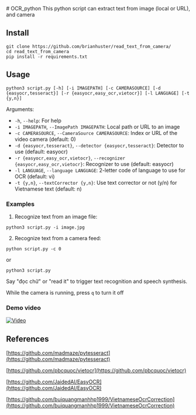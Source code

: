 ﻿﻿# OCR_python
This python script can extract text from image (local or URL), and camera
## Install
```shell
git clone https://github.com/brianhuster/read_text_from_camera/
cd read_text_from_camera
pip install -r requirements.txt
```

## Usage
```shell
python3 script.py [-h] [-i IMAGEPATH] [-c CAMERASOURCE] [-d {easyocr,tesseract}] [-r {easyocr,easy_ocr,vietocr}] [-l LANGUAGE] [-t {y,n}]
```

Arguments:
- `-h`, `--help`: For help
- `-i IMAGEPATH`, `--ImagePath IMAGEPATH`: Local path or URL to an image
- `-c CAMERASOURCE`, `--CameraSource CAMERASOURCE`: Index or URL of the video camera (default: 0)
- `-d {easyocr,tesseract}`, `--detector {easyocr,tesseract}`: Detector to use (default: easyocr)
- `-r {easyocr,easy_ocr,vietocr}`, `--recognizer {easyocr,easy_ocr,vietocr}`: Recognizer to use (default: easyocr)
- `-l LANGUAGE`, `--language LANGUAGE`: 2-letter code of language to use for OCR (default: vi)
- `-t {y,n}`, `--textCorrector {y,n}`: Use text corrector or not (y/n) for Vietnamese text (default: n)

### Examples

1. Recognize text from an image file:
```shell
python3 script.py -i image.jpg
```
2. Recognize text from a camera feed:
```shell
python script.py -c 0
```
or 
```shell
python3 script.py
```
Say "đọc chữ" or "read it" to trigger text recognition and speech synthesis.

While the camera is running, press ```q``` to turn it off

### Demo video
[![Video](https://i9.ytimg.com/vi/v9YPcHzfTyk/mqdefault.jpg?sqp=CNjYrrEG-oaymwEmCMACELQB8quKqQMa8AEB-AH-CYAC0AWKAgwIABABGGUgQyhCMA8=&rs=AOn4CLCxICP7zv-lwkr3xoMfB8t1JQ5alw)](https://www.youtube.com/watch?v=v9YPcHzfTyk)

## References
[https://github.com/madmaze/pytesseract](https://github.com/madmaze/pytesseract)

[https://github.com/pbcquoc/vietocr](https://github.com/pbcquoc/vietocr)

[https://github.com/JaidedAI/EasyOCR](https://github.com/JaidedAI/EasyOCR)

[https://github.com/buiquangmanhhp1999/VietnameseOcrCorrection](https://github.com/buiquangmanhhp1999/VietnameseOcrCorrection)